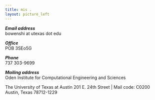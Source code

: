 ```yaml
---
title: mis .
layout: picture_left
---
```


_**Email address**_<br>
bowenshi at utexas dot edu

_**Office**_<br>
POB 3SEo5G

_**Phone**_<br>
737 303-9699

_**Mailing address**_<br>
Oden Institute for Computational Engineering and Sciences

The University of Texas at Austin
201 E. 24th Street | Mail code: C0200 
Austin, Texas 78712-1229
